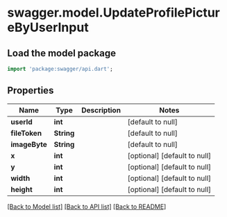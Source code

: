 # swagger.model.UpdateProfilePictureByUserInput

## Load the model package
```dart
import 'package:swagger/api.dart';
```

## Properties
Name | Type | Description | Notes
------------ | ------------- | ------------- | -------------
**userId** | **int** |  | [default to null]
**fileToken** | **String** |  | [default to null]
**imageByte** | **String** |  | [default to null]
**x** | **int** |  | [optional] [default to null]
**y** | **int** |  | [optional] [default to null]
**width** | **int** |  | [optional] [default to null]
**height** | **int** |  | [optional] [default to null]

[[Back to Model list]](../README.md#documentation-for-models) [[Back to API list]](../README.md#documentation-for-api-endpoints) [[Back to README]](../README.md)


